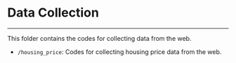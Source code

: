 # Data Collection
***
This folder contains the codes for collecting data from the web. 
- `/housing_price`: Codes for collecting housing price data from the web.
